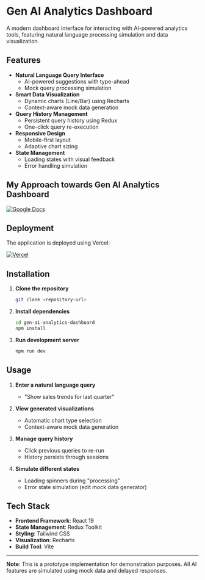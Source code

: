 # Gen AI Analytics Dashboard
A modern dashboard interface for interacting with AI-powered analytics tools, featuring natural language processing simulation and data visualization.

## Features

- **Natural Language Query Interface**
  - AI-powered suggestions with type-ahead
  - Mock query processing simulation
- **Smart Data Visualization**
  - Dynamic charts (Line/Bar) using Recharts
  - Context-aware mock data generation
- **Query History Management**
  - Persistent query history using Redux
  - One-click query re-execution
- **Responsive Design**
  - Mobile-first layout
  - Adaptive chart sizing
- **State Management**
  - Loading states with visual feedback
  - Error handling simulation

## My Approach towards Gen AI Analytics Dashboard

[![Google Docs](https://img.shields.io/badge/View-Google%20Docs-blue)](https://docs.google.com/document/d/1nHejgrVE892e1VpwWJ8bKJM2r5KUf3fH1iIb8FoOBpU/edit?usp=sharing)

## Deployment

The application is deployed using Vercel:

[![Vercel](https://img.shields.io/badge/View-Vercel-black)](https://genai-alpha.vercel.app/)

## Installation

1. **Clone the repository**
   ```bash
   git clone <repository-url>
   ```
2. **Install dependencies**
   ```bash
   cd gen-ai-analytics-dashboard
   npm install
   ```
3. **Run development server**
   ```bash
   npm run dev
   ```

## Usage

1. **Enter a natural language query**
   - "Show sales trends for last quarter"
   
2. **View generated visualizations**
   - Automatic chart type selection
   - Context-aware mock data generation
3. **Manage query history**
   - Click previous queries to re-run
   - History persists through sessions
4. **Simulate different states**
   - Loading spinners during "processing"
   - Error state simulation (edit mock data generator)

## Tech Stack

- **Frontend Framework**: React 19
- **State Management**: Redux Toolkit
- **Styling**: Tailwind CSS
- **Visualization**: Recharts
- **Build Tool**: Vite

---

**Note**: This is a prototype implementation for demonstration purposes. All AI features are simulated using mock data and delayed responses.


